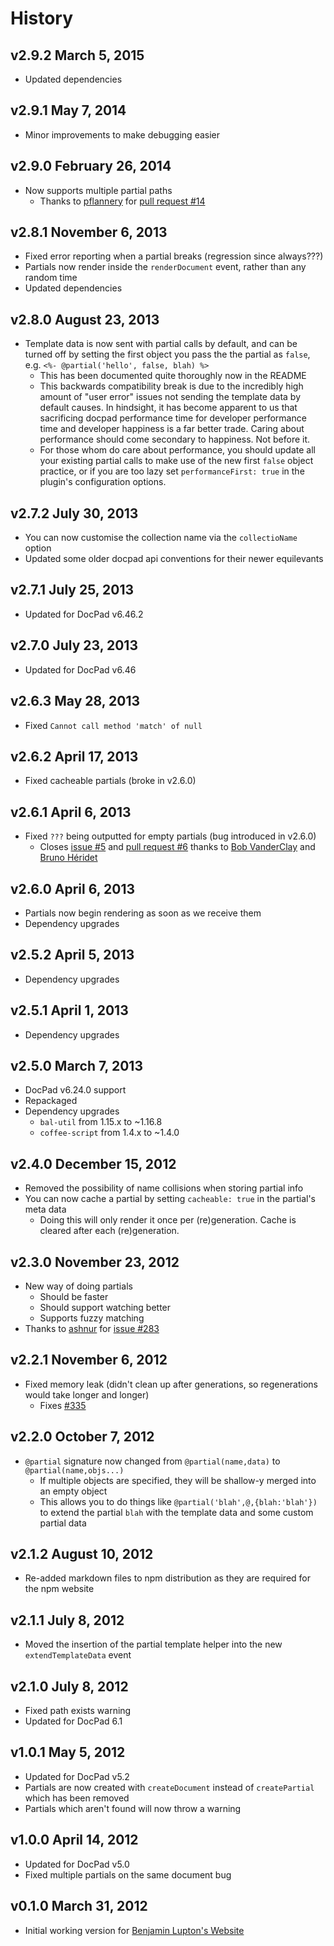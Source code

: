 # History

## v2.9.2 March 5, 2015
- Updated dependencies

## v2.9.1 May 7, 2014
- Minor improvements to make debugging easier

## v2.9.0 February 26, 2014
- Now supports multiple partial paths
	- Thanks to [pflannery](https://github.com/pflannery) for [pull request #14](https://github.com/docpad/docpad-plugin-partials/pull/14)

## v2.8.1 November 6, 2013
- Fixed error reporting when a partial breaks (regression since always???)
- Partials now render inside the `renderDocument` event, rather than any random time
- Updated dependencies

## v2.8.0 August 23, 2013
- Template data is now sent with partial calls by default, and can be turned off by setting the first object you pass the the partial as `false`, e.g. `<%- @partial('hello', false, blah) %>`
	- This has been documented quite thoroughly now in the README
	- This backwards compatibility break is due to the incredibly high amount of "user error" issues not sending the template data by default causes. In hindsight, it has become apparent to us that sacrificing docpad performance time for developer performance time and developer happiness is a far better trade. Caring about performance should come secondary to happiness. Not before it.
	- For those whom do care about performance, you should update all your existing partial calls to make use of the new first `false` object practice, or if you are too lazy set `performanceFirst: true` in the plugin's configuration options.

## v2.7.2 July 30, 2013
- You can now customise the collection name via the `collectioName` option
- Updated some older docpad api conventions for their newer equilevants

## v2.7.1 July 25, 2013
- Updated for DocPad v6.46.2

## v2.7.0 July 23, 2013
- Updated for DocPad v6.46

## v2.6.3 May 28, 2013
- Fixed `Cannot call method 'match' of null`

## v2.6.2 April 17, 2013
- Fixed cacheable partials (broke in v2.6.0)

## v2.6.1 April 6, 2013
- Fixed `???` being outputted for empty partials (bug introduced in v2.6.0)
	- Closes [issue #5](https://github.com/docpad/docpad-plugin-partials/issues/5) and [pull request #6](https://github.com/docpad/docpad-plugin-partials/pull/6) thanks to [Bob VanderClay](https://github.com/takitapart) and [Bruno Héridet](https://github.com/Delapouite)

## v2.6.0 April 6, 2013
- Partials now begin rendering as soon as we receive them
- Dependency upgrades

## v2.5.2 April 5, 2013
- Dependency upgrades

## v2.5.1 April 1, 2013
- Dependency upgrades

## v2.5.0 March 7, 2013
- DocPad v6.24.0 support
- Repackaged
- Dependency upgrades
	-  `bal-util` from 1.15.x to ~1.16.8
	-  `coffee-script` from 1.4.x to ~1.4.0

## v2.4.0 December 15, 2012
- Removed the possibility of name collisions when storing partial info
- You can now cache a partial by setting `cacheable: true` in the partial's meta data
	- Doing this will only render it once per (re)generation. Cache is cleared after each (re)generation.

## v2.3.0 November 23, 2012
- New way of doing partials
	- Should be faster
	- Should support watching better
	- Supports fuzzy matching
- Thanks to [ashnur](https://github.com/ashnur) for [issue #283](https://github.com/bevry/docpad/issues/283)

## v2.2.1 November 6, 2012
- Fixed memory leak (didn't clean up after generations, so regenerations would take longer and longer)
	- Fixes [#335](https://github.com/bevry/docpad/issues/335)

## v2.2.0 October 7, 2012
- `@partial` signature now changed from `@partial(name,data)` to `@partial(name,objs...)`
	- If multiple objects are specified, they will be shallow-y merged into an empty object
	- This allows you to do things like `@partial('blah',@,{blah:'blah'})` to extend the partial `blah` with the template data and some custom partial data

## v2.1.2 August 10, 2012
- Re-added markdown files to npm distribution as they are required for the npm website

## v2.1.1 July 8, 2012
- Moved the insertion of the partial template helper into the new `extendTemplateData` event

## v2.1.0 July 8, 2012
- Fixed path exists warning
- Updated for DocPad 6.1

## v1.0.1 May 5, 2012
- Updated for DocPad v5.2
- Partials are now created with `createDocument` instead of `createPartial` which has been removed
- Partials which aren't found will now throw a warning

## v1.0.0 April 14, 2012
- Updated for DocPad v5.0
- Fixed multiple partials on the same document bug

## v0.1.0 March 31, 2012
- Initial working version for [Benjamin Lupton's Website](https://github.com/balupton/balupton.docpad)